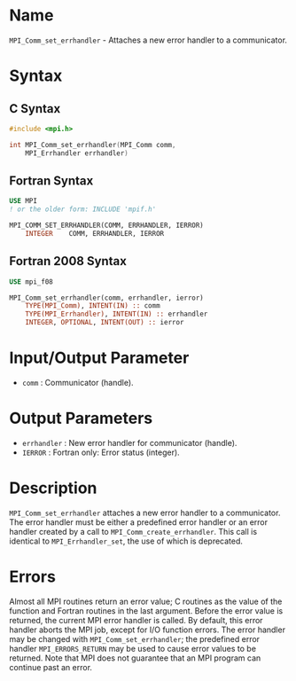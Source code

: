 # Name

`MPI_Comm_set_errhandler` - Attaches a new error handler to a
communicator.

# Syntax

## C Syntax

```c
#include <mpi.h>

int MPI_Comm_set_errhandler(MPI_Comm comm,
    MPI_Errhandler errhandler)
```

## Fortran Syntax

```fortran
USE MPI
! or the older form: INCLUDE 'mpif.h'

MPI_COMM_SET_ERRHANDLER(COMM, ERRHANDLER, IERROR)
    INTEGER    COMM, ERRHANDLER, IERROR
```

## Fortran 2008 Syntax

```fortran
USE mpi_f08

MPI_Comm_set_errhandler(comm, errhandler, ierror)
    TYPE(MPI_Comm), INTENT(IN) :: comm
    TYPE(MPI_Errhandler), INTENT(IN) :: errhandler
    INTEGER, OPTIONAL, INTENT(OUT) :: ierror
```


# Input/Output Parameter

* `comm` : Communicator (handle).

# Output Parameters

* `errhandler` : New error handler for communicator (handle).
* `IERROR` : Fortran only: Error status (integer).

# Description

`MPI_Comm_set_errhandler` attaches a new error handler to a communicator.
The error handler must be either a predefined error handler or an error
handler created by a call to `MPI_Comm_create_errhandler`. This call is
identical to `MPI_Errhandler_set`, the use of which is deprecated.

# Errors

Almost all MPI routines return an error value; C routines as the value
of the function and Fortran routines in the last argument.
Before the error value is returned, the current MPI error handler is
called. By default, this error handler aborts the MPI job, except for
I/O function errors. The error handler may be changed with
`MPI_Comm_set_errhandler`; the predefined error handler `MPI_ERRORS_RETURN`
may be used to cause error values to be returned. Note that MPI does not
guarantee that an MPI program can continue past an error.

